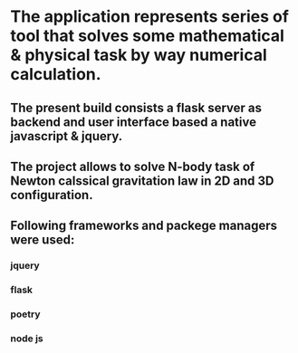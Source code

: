 # The application represents series of tool that solves some mathematical & physical task by way numerical calculation.

## The present build consists a flask server as backend and user interface based a native javascript & jquery.
 
## The project allows to solve N-body task of Newton calssical gravitation law in 2D and 3D configuration.

## Following frameworks and packege managers were used:
### jquery
### flask
### poetry
### node js